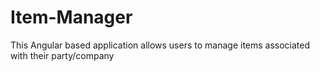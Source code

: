 # Item-Manager
This Angular based application allows users to manage items associated with their party/company
